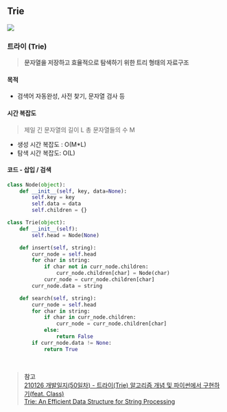 ## Trie

![](https://cdn-images-1.medium.com/max/720/1*MlPQMea_Hc1tNQK3zS0ubg.png)

### 트라이 (Trie)

> **문자열을 저장하고 효율적으로 탐색하기 위한 트리 형태의 자료구조**

#### 목적

- 검색어 자동완성, 사전 찾기, 문자열 검사 등

#### 시간 복잡도
> 제일 긴 문자열의 길이 L
> 총 문자열들의 수 M

- 생성 시간 복잡도 : O(M*L)
- 탐색 시간 복잡도: O(L)

#### 코드 - 삽입 / 검색

```python
class Node(object):
    def __init__(self, key, data=None):
        self.key = key
        self.data = data
        self.children = {}

class Trie(object):
    def __init__(self):
        self.head = Node(None)

    def insert(self, string):
        curr_node = self.head
        for char in string:
            if char not in curr_node.children:
                curr_node.children[char] = Node(char)
            curr_node = curr_node.children[char]
        curr_node.data = string

    def search(self, string):
        curr_node = self.head
        for char in string:
            if char in curr_node.children:
                curr_node = curr_node.children[char]
            else:
                return False
        if curr_node.data != None:
            return True
```

<br>

> **참고**<br>
> [210126 개발일지(50일차) - 트라이(Trie) 알고리즘 개념 및 파이썬에서 구현하기(feat. Class)](https://velog.io/@gojaegaebal/210126-%EA%B0%9C%EB%B0%9C%EC%9D%BC%EC%A7%8050%EC%9D%BC%EC%B0%A8-%ED%8A%B8%EB%9D%BC%EC%9D%B4Trie-%EC%95%8C%EA%B3%A0%EB%A6%AC%EC%A6%98-%EA%B0%9C%EB%85%90-%EB%B0%8F-%ED%8C%8C%EC%9D%B4%EC%8D%AC%EC%97%90%EC%84%9C-%EA%B5%AC%ED%98%84%ED%95%98%EA%B8%B0feat.-Class)<br>
> [Trie: An Efficient Data Structure for String Processing](https://www.enjoyalgorithms.com/blog/introduction-to-trie-data-structure)